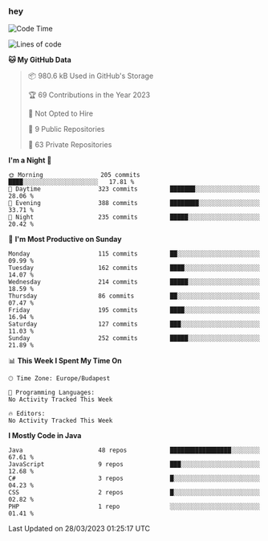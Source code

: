 ### hey

<!--START_SECTION:waka-->
![Code Time](http://img.shields.io/badge/Code%20Time-884%20hrs%2054%20mins-blue)

![Lines of code](https://img.shields.io/badge/From%20Hello%20World%20I%27ve%20Written-844.6%20thousand%20lines%20of%20code-blue)

**🐱 My GitHub Data** 

> 📦 980.6 kB Used in GitHub's Storage 
 > 
> 🏆 69 Contributions in the Year 2023
 > 
> 🚫 Not Opted to Hire
 > 
> 📜 9 Public Repositories 
 > 
> 🔑 63 Private Repositories 
 > 
**I'm a Night 🦉** 

```text
🌞 Morning                205 commits         ████░░░░░░░░░░░░░░░░░░░░░   17.81 % 
🌆 Daytime                323 commits         ███████░░░░░░░░░░░░░░░░░░   28.06 % 
🌃 Evening                388 commits         ████████░░░░░░░░░░░░░░░░░   33.71 % 
🌙 Night                  235 commits         █████░░░░░░░░░░░░░░░░░░░░   20.42 % 
```
📅 **I'm Most Productive on Sunday** 

```text
Monday                   115 commits         ██░░░░░░░░░░░░░░░░░░░░░░░   09.99 % 
Tuesday                  162 commits         ████░░░░░░░░░░░░░░░░░░░░░   14.07 % 
Wednesday                214 commits         █████░░░░░░░░░░░░░░░░░░░░   18.59 % 
Thursday                 86 commits          ██░░░░░░░░░░░░░░░░░░░░░░░   07.47 % 
Friday                   195 commits         ████░░░░░░░░░░░░░░░░░░░░░   16.94 % 
Saturday                 127 commits         ███░░░░░░░░░░░░░░░░░░░░░░   11.03 % 
Sunday                   252 commits         █████░░░░░░░░░░░░░░░░░░░░   21.89 % 
```


📊 **This Week I Spent My Time On** 

```text
🕑︎ Time Zone: Europe/Budapest

💬 Programming Languages: 
No Activity Tracked This Week

🔥 Editors: 
No Activity Tracked This Week
```

**I Mostly Code in Java** 

```text
Java                     48 repos            █████████████████░░░░░░░░   67.61 % 
JavaScript               9 repos             ███░░░░░░░░░░░░░░░░░░░░░░   12.68 % 
C#                       3 repos             █░░░░░░░░░░░░░░░░░░░░░░░░   04.23 % 
CSS                      2 repos             █░░░░░░░░░░░░░░░░░░░░░░░░   02.82 % 
PHP                      1 repo              ░░░░░░░░░░░░░░░░░░░░░░░░░   01.41 % 
```




 Last Updated on 28/03/2023 01:25:17 UTC
<!--END_SECTION:waka-->
